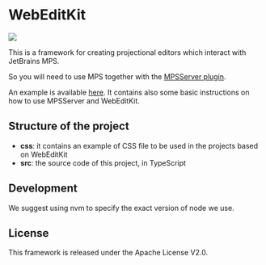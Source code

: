 # WebEditKit

![](https://img.shields.io/npm/v/webeditkit?style=plastic) 

This is a framework for creating projectional editors which interact with JetBrains MPS.

So you will need to use MPS together with the [MPSServer plugin](https://github.com/Strumenta/MPSServer).

An example is available [here](https://github.com/Strumenta/calc-webeditkit-example).
It contains also some basic instructions on how to use MPSServer and WebEditKit.

## Structure of the project

* **css**: it contains an example of CSS file to be used in the projects based on WebEditKit
* **src**: the source code of this project, in TypeScript

## Development

We suggest using nvm to specify the exact version of node we use.

## License

This framework is released under the Apache License V2.0.